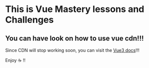 # This is Vue Mastery lessons and Challenges
## You can have look on how to use vue cdn!!!

Since CDN will stop working soon, you can visit the [Vue3 docs](https://vuejs.org/)!!!

Enjoy :coffee: !!
